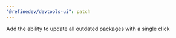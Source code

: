 ```yaml
---
"@refinedev/devtools-ui": patch
---
```


Add the ability to update all outdated packages with a single click
